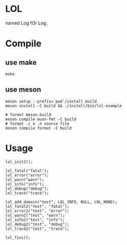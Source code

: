 # LOL
named Log fOr Log.

# Compile

## use make
```shell
make
```

## use meson
```shell
meson setup --prefix=`pwd`/install build
meson install -C build && ./install/bin/lol-example

# format meson.build
meson compile muon-fmt -C build
# format .c & .h source file
meson compile format -C build
```

# Usage
```shell
lol_init2();

lol_fatal("fatal");
lol_error("error");
lol_warn("warn");
lol_info("info");
lol_debug("debug");
lol_trace("trace");

lol_add_domain("test", LOL_INFO, NULL, LOL_NONE);
lol_fatal2("test", "fatal");
lol_error2("test", "error");
lol_warn2("test", "warn");
lol_info2("test", "info");
lol_debug2("test", "debug");
lol_trace2("test", "trace");

lol_fini();
```
